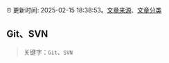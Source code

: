:alarm_clock: 更新时间: 2025-02-15 18:38:53。[文章来源](/README.md)、[文章分类](/TAGS.md)

## Git、SVN


> 关键字：`Git`、`SVN`



